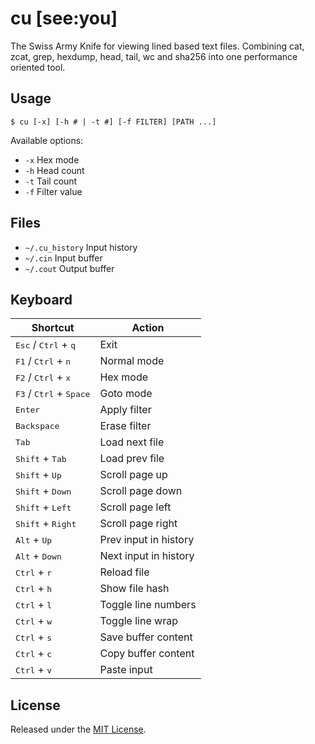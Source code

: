 # cu [see:you]
The Swiss Army Knife for viewing lined based text files. Combining cat, zcat, grep, hexdump, head, tail, wc and sha256 into one performance oriented tool.

## Usage
```
$ cu [-x] [-h # | -t #] [-f FILTER] [PATH ...]
```

Available options:
* `-x` Hex mode
* `-h` Head count
* `-t` Tail count
* `-f` Filter value

## Files
* `~/.cu_history` Input history
* `~/.cin` Input buffer
* `~/.cout` Output buffer

## Keyboard
| Shortcut                                           | Action                |
| -------------------------------------------------- | --------------------- |
| <kbd>Esc</kbd> / <kbd>Ctrl</kbd> + <kbd>q</kbd>    | Exit                  |
| <kbd>F1</kbd> / <kbd>Ctrl</kbd> + <kbd>n</kbd>     | Normal mode           |
| <kbd>F2</kbd> / <kbd>Ctrl</kbd> + <kbd>x</kbd>     | Hex mode              |
| <kbd>F3</kbd> / <kbd>Ctrl</kbd> + <kbd>Space</kbd> | Goto mode             |
| <kbd>Enter</kbd>                                   | Apply filter          |
| <kbd>Backspace</kbd>                               | Erase filter          |
| <kbd>Tab</kbd>                                     | Load next file        |
| <kbd>Shift</kbd> + <kbd>Tab</kbd>                  | Load prev file        |
| <kbd>Shift</kbd> + <kbd>Up</kbd>                   | Scroll page up        |
| <kbd>Shift</kbd> + <kbd>Down</kbd>                 | Scroll page down      |
| <kbd>Shift</kbd> + <kbd>Left</kbd>                 | Scroll page left      |
| <kbd>Shift</kbd> + <kbd>Right</kbd>                | Scroll page right     |
| <kbd>Alt</kbd> + <kbd>Up</kbd>                     | Prev input in history |
| <kbd>Alt</kbd> + <kbd>Down</kbd>                   | Next input in history |
| <kbd>Ctrl</kbd> + <kbd>r</kbd>                     | Reload file           |
| <kbd>Ctrl</kbd> + <kbd>h</kbd>                     | Show file hash        |
| <kbd>Ctrl</kbd> + <kbd>l</kbd>                     | Toggle line numbers   |
| <kbd>Ctrl</kbd> + <kbd>w</kbd>                     | Toggle line wrap      |
| <kbd>Ctrl</kbd> + <kbd>s</kbd>                     | Save buffer content   |
| <kbd>Ctrl</kbd> + <kbd>c</kbd>                     | Copy buffer content   |
| <kbd>Ctrl</kbd> + <kbd>v</kbd>                     | Paste input           |

## License
Released under the [MIT License](LICENSE).

